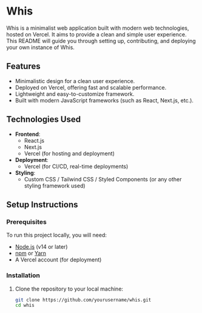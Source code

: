 # Whis

Whis is a minimalist web application built with modern web technologies, hosted on Vercel. It aims to provide a clean and simple user experience. This README will guide you through setting up, contributing, and deploying your own instance of Whis.

## Features

- Minimalistic design for a clean user experience.
- Deployed on Vercel, offering fast and scalable performance.
- Lightweight and easy-to-customize framework.
- Built with modern JavaScript frameworks (such as React, Next.js, etc.).
  
## Technologies Used

- **Frontend**: 
  - React.js
  - Next.js
  - Vercel (for hosting and deployment)
- **Deployment**: 
  - Vercel (for CI/CD, real-time deployments)
- **Styling**: 
  - Custom CSS / Tailwind CSS / Styled Components (or any other styling framework used)

## Setup Instructions

### Prerequisites

To run this project locally, you will need:

- [Node.js](https://nodejs.org) (v14 or later)
- [npm](https://www.npmjs.com/) or [Yarn](https://yarnpkg.com/)
- A Vercel account (for deployment)

### Installation

1. Clone the repository to your local machine:
   ```bash
   git clone https://github.com/yourusername/whis.git
   cd whis
